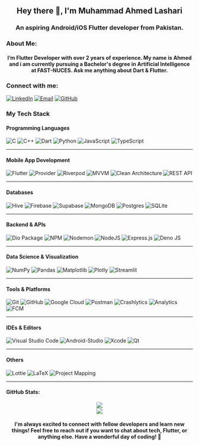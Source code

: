 <h2 align="center">
  Hey there 👋,  I'm Muhammad Ahmed Lashari  
</h2>
<h3 align="center">
 An aspiring Android/iOS Flutter developer from Pakistan.
</h3>


### About Me:
<h4 align="center">
 I’m Flutter Developer with over 2 years of experience. My name is Ahmed and i am currently pursuing a Bachelor's degree in Artificial Intelligence at FAST-NUCES. Ask me anything about Dart & Flutter.
</h4>



### Connect with me:
[![LinkedIn](https://img.shields.io/badge/LinkedIn-0A66C2?style=flat-square&logo=linkedin&logoColor=white)](https://www.linkedin.com/in/muhammad-ahmed-lashari-826761289/)
[![Email](https://img.shields.io/badge/Email-D14836?style=flat-square&logo=gmail&logoColor=white)](mailto:ahmedlashari.official@gmail.com)
[![GitHub](https://img.shields.io/badge/GitHub-181717?style=flat-square&logo=github&logoColor=white)](https://github.com/Ahmed-lashari)

### My Tech Stack

#### Programming Languages
![C](https://img.shields.io/badge/C-%2300599C.svg?style=flat-square&logo=c&logoColor=white)
![C++](https://img.shields.io/badge/c++-%2300599C.svg?style=flat-square&logo=C%2B%2B&logoColor=white)
![Dart](https://img.shields.io/badge/dart-%230175C2.svg?style=flat-square&logo=Dart&logoColor=white)
![Python](https://img.shields.io/badge/python-3670A0?style=flat-square&logo=python&logoColor=ffdd54)
![JavaScript](https://img.shields.io/badge/javascript-%23323330.svg?style=flat-square&logo=javascript&logoColor=%23F7DF1E)
![TypeScript](https://img.shields.io/badge/TypeScript-3178C6?style=flat-square&logo=typescript&logoColor=white)

---

#### Mobile App Development
![Flutter](https://img.shields.io/badge/Flutter-%2302569B.svg?style=flat-square&logo=Flutter&logoColor=white)
![Provider](https://img.shields.io/badge/Provider-02569B?style=flat-square&logo=flutter&logoColor=white)
![Riverpod](https://img.shields.io/badge/Riverpod-3C873A?style=flat-square&logo=leaflet&logoColor=white)
![MVVM](https://img.shields.io/badge/MVVM-0F172A?style=flat-square&logo=code&logoColor=white)
![Clean Architecture](https://img.shields.io/badge/Clean_Architecture-1E293B?style=flat-square&logo=structure&logoColor=white)
![REST API](https://img.shields.io/badge/REST_API-121212?style=flat-square&logo=postman&logoColor=orange)

---

#### Databases
![Hive](https://img.shields.io/badge/Hive-F3CD00?style=flat-square&logo=hive&logoColor=black)
![Firebase](https://img.shields.io/badge/Firebase-039BE5?style=flat-square&logo=firebase&logoColor=white)
![Supabase](https://img.shields.io/badge/Supabase-3ECF8E?style=flat-square&logo=supabase&logoColor=white)
![MongoDB](https://img.shields.io/badge/MongoDB-47A248?style=flat-square&logo=mongodb&logoColor=white)
![Postgres](https://img.shields.io/badge/postgres-%23316192.svg?style=flat-square&logo=postgresql&logoColor=white)
![SQLite](https://img.shields.io/badge/sqlite-%2307405e.svg?style=flat-square&logo=sqlite&logoColor=white)

---

#### Backend & APIs
![Dio Package](https://img.shields.io/badge/dio-007AFF?style=flat-square&logo=flutter&logoColor=white)
![NPM](https://img.shields.io/badge/NPM-%23CB3837.svg?style=flat-square&logo=npm&logoColor=white)
![Nodemon](https://img.shields.io/badge/NODEMON-%23323330.svg?style=flat-square&logo=nodemon&logoColor=%BBDEAD)
![NodeJS](https://img.shields.io/badge/node.js-6DA55F?style=flat-square&logo=node.js&logoColor=white)
![Express.js](https://img.shields.io/badge/express.js-%23404d59.svg?style=flat-square&logo=express&logoColor=%2361DAFB)
![Deno JS](https://img.shields.io/badge/deno%20js-000000?style=flat-square&logo=deno&logoColor=white)

---

#### Data Science & Visualization
![NumPy](https://img.shields.io/badge/numpy-%23013243.svg?style=flat-square&logo=numpy&logoColor=white)
![Pandas](https://img.shields.io/badge/pandas-%23150458.svg?style=flat-square&logo=pandas&logoColor=white)
![Matplotlib](https://img.shields.io/badge/Matplotlib-%23ffffff.svg?style=flat-square&logo=Matplotlib&logoColor=black)
![Plotly](https://img.shields.io/badge/Plotly-%233F4F75.svg?style=flat-square&logo=plotly&logoColor=white)
![Streamlit](https://img.shields.io/badge/Streamlit-%23FE4B4B.svg?style=flat-square&logo=streamlit&logoColor=white)

---

#### Tools & Platforms
![Git](https://img.shields.io/badge/Git-%23F05033.svg?style=flat-square&logo=git&logoColor=white)
![GitHub](https://img.shields.io/badge/GitHub-%23121011.svg?style=flat-square&logo=github&logoColor=white)
![Google Cloud](https://img.shields.io/badge/GoogleCloud-%234285F4.svg?style=flat-square&logo=google-cloud&logoColor=white)
![Postman](https://img.shields.io/badge/Postman-FF6C37?style=flat-square&logo=postman&logoColor=white)
![Crashlytics](https://img.shields.io/badge/Crashlytics-FFCA28?style=flat-square&logo=bugcrowd&logoColor=white)
![Analytics](https://img.shields.io/badge/Analytics-FF5722?style=flat-square&logo=googleanalytics&logoColor=white)
![FCM](https://img.shields.io/badge/FCM-039BE5?style=flat-square&logo=google-messages&logoColor=white)

---

#### IDEs & Editors
![Visual Studio Code](https://img.shields.io/badge/Visual_Studio_Code-007ACC?style=flat-square&logo=visual-studio-code&logoColor=white)
![Android-Studio](https://img.shields.io/badge/androidstudio-%23FFFFFF.svg?style=flat-square&logo=androidstudio&logoColor=black)
![Xcode](https://img.shields.io/badge/xcode-1575F9?style=flat-square&logo=xcode&logoColor=white)
![Qt](https://img.shields.io/badge/Qt-%23217346.svg?style=flat-square&logo=Qt&logoColor=white)

---

#### Others
![Lottie](https://img.shields.io/badge/Lottie-00BCD4?style=flat-square&logo=lottie&logoColor=white)
![LaTeX](https://img.shields.io/badge/latex-%23008080.svg?style=flat-square&logo=latex&logoColor=white)
![Project Mapping](https://img.shields.io/badge/Project_Mapping-6C63FF?style=flat-square&logo=mapbox&logoColor=white)

---

#### GitHub Stats:  
<div align="center">
  <img src="https://github-readme-stats.vercel.app/api/top-langs/?username=ahmed-lashari&theme=light&hide_border=true&include_all_commits=true&count_private=true&layout=compact" />
</div>

<div align="center">
  <img src="https://nirzak-streak-stats.vercel.app/?user=ahmed-lashari&theme=light&hide_border=true" />
</div>


<h4 align="center">
 I'm always excited to connect with fellow developers and learn new things! Feel free to reach out if you want to chat about tech, Flutter, or anything else. Have a wonderful day of coding! 🚀
</h4>
